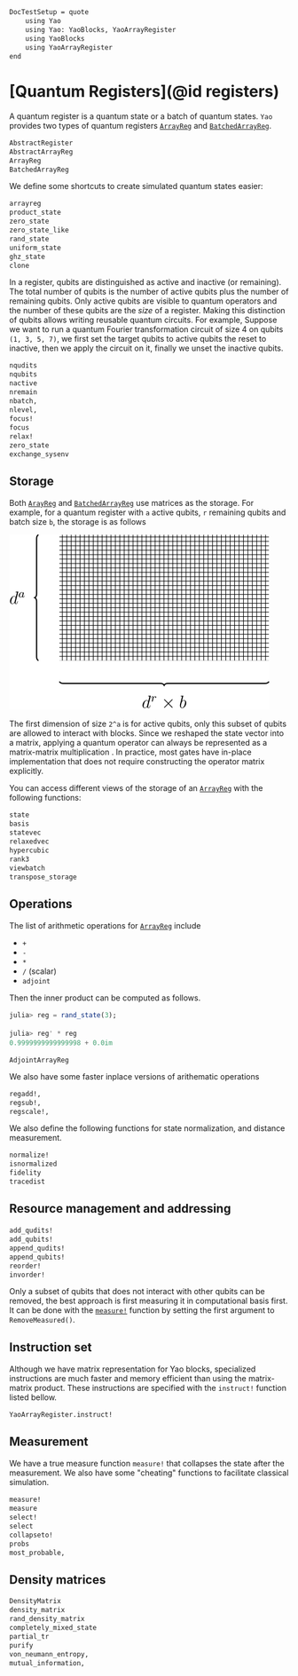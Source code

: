 ```@meta
DocTestSetup = quote
    using Yao
    using Yao: YaoBlocks, YaoArrayRegister
    using YaoBlocks
    using YaoArrayRegister
end
```

# [Quantum Registers](@id registers)

A quantum register is a quantum state or a batch of quantum states.
`Yao` provides two types of quantum registers [`ArrayReg`](@ref) and [`BatchedArrayReg`](@ref).

```@docs
AbstractRegister
AbstractArrayReg
ArrayReg
BatchedArrayReg
```

We define some shortcuts to create simulated quantum states easier:

```@docs
arrayreg
product_state
zero_state
zero_state_like
rand_state
uniform_state
ghz_state
clone
```

In a register, qubits are distinguished as active and inactive (or remaining).
The total number of qubits is the number of active qubits plus the number of remaining qubits. 
Only active qubits are visible to quantum operators and the number of these qubits are the *size* of a register.
Making this distinction of qubits allows writing reusable quantum circuits.
For example, Suppose we want to run a quantum Fourier transformation circuit of size 4 on qubits `(1, 3, 5, 7)`,
we first set the target qubits to active qubits the reset to inactive, then we apply the circuit on it, finally we unset the inactive qubits.

```@docs
nqudits
nqubits
nactive
nremain
nbatch,
nlevel,
focus!
focus
relax!
zero_state
exchange_sysenv
```

## Storage

Both [`ArayReg`](@reef) and [`BatchedArrayReg`](@ref) use matrices as the storage. For example, for a quantum register with ``a`` active qubits, ``r`` remaining qubits and batch size ``b``, the storage is as follows

![](../assets/images/regstorage.svg)

The first dimension of size ``2^a`` is for active qubits, only this subset of qubits are allowed to interact with blocks. Since we reshaped the state vector into a matrix, applying a quantum operator can always be represented as a matrix-matrix multiplication . In practice, most gates have in-place implementation that does not require constructing the operator matrix explicitly.

You can access different views of the storage of an [`ArrayReg`](@ref) with the following functions:

```@docs
state
basis
statevec
relaxedvec
hypercubic
rank3
viewbatch
transpose_storage
```

## Operations

The list of arithmetic operations for [`ArrayReg`](@ref) include 
* `+`
* `-`
* `*`
* `/` (scalar)
* `adjoint`

Then the inner product can be computed as follows.

```julia
julia> reg = rand_state(3);

julia> reg' * reg
0.9999999999999998 + 0.0im
```

```@docs
AdjointArrayReg
```

We also have some faster inplace versions of arithematic operations
```@docs
regadd!,
regsub!,
regscale!,
```

We also define the following functions for state normalization, and distance measurement.
```@docs
normalize!
isnormalized
fidelity
tracedist
```

## Resource management and addressing

```@docs
add_qudits!
add_qubits!
append_qudits!
append_qubits!
reorder!
invorder!
```

Only a subset of qubits that does not interact with other qubits can be removed, the best approach is first measuring it in computational basis first.
It can be done with the [`measure!`](@ref) function by setting the first argument to `RemoveMeasured()`.

## Instruction set

Although we have matrix representation for Yao blocks, specialized instructions are much faster and memory efficient than using the matrix-matrix product.
These instructions are specified with the `instruct!` function listed bellow.

```@docs
YaoArrayRegister.instruct!
```

## Measurement

We have a true measure function `measure!` that collapses the state after the measurement.
We also have some "cheating" functions to facilitate classical simulation.

```@docs
measure!
measure
select!
select
collapseto!
probs
most_probable,
```

## Density matrices

```@docs
DensityMatrix
density_matrix
rand_density_matrix
completely_mixed_state
partial_tr
purify
von_neumann_entropy,
mutual_information,
```
